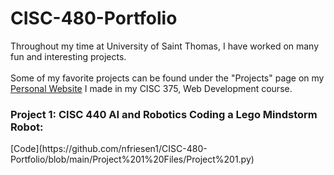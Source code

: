 # CISC-480-Portfolio

Throughout my time at University of Saint Thomas, I have worked on many fun and interesting projects.
</br>
</br>
Some of my favorite projects can be found under the "Projects" page on my [Personal Website](https://nfriesen1.github.io/pages/projects.html) I made in my CISC 375, Web Development course.

<h3> Project 1: CISC 440 AI and Robotics Coding a Lego Mindstorm Robot: </h3>
[Code](https://github.com/nfriesen1/CISC-480-Portfolio/blob/main/Project%201%20Files/Project%201.py)   
